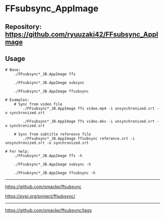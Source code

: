 
# FFsubsync_AppImage

## Repository: https://github.com/ryuuzaki42/FFsubsync_AppImage

## Usage
```
# Base:
    ./FFsubsync*_JB.AppImage ffs

    ./FFsubsync*_JB.AppImage subsync

    ./FFsubsync*_JB.AppImage ffsubsync

# Examples:
    # Sync from video file
        ./FFsubsync*_JB.AppImage ffs video.mp4 -i unsynchronized.srt -o synchronized.srt

        ./FFsubsync*_JB.AppImage ffs video.mkv -i unsynchronized.srt -o synchronized.srt

    # Sync from subtitle reference file
        ./FFsubsync*_JB.AppImage ffsubsync reference.srt -i unsynchronized.srt -o synchronized.srt

# For help:
    ./FFsubsync*_JB.AppImage ffs -h

    ./FFsubsync*_JB.AppImage subsync -h

    ./FFsubsync*_JB.AppImage ffsubsync -h
```

---
https://github.com/smacke/ffsubsync

https://pypi.org/project/ffsubsync/

---
https://github.com/smacke/ffsubsync/tags
